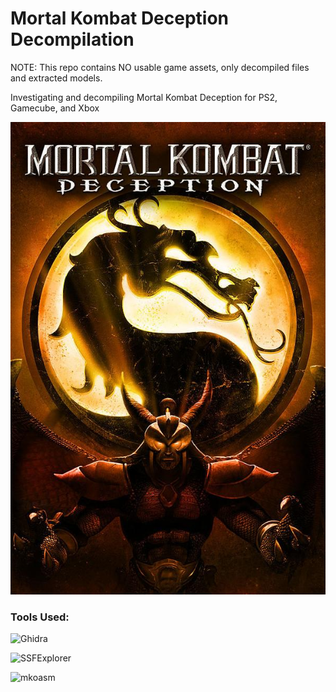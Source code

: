# Mortal Kombat Deception Decompilation

NOTE: This repo contains NO usable game assets, only decompiled files and extracted models.

Investigating and decompiling Mortal Kombat Deception for PS2, Gamecube, and Xbox

![MKDCover](https://raw.githubusercontent.com/cScarletter/MK-Deception-Decompilation/refs/heads/main/cover.jpg)

### Tools Used:

![Ghidra](https://github.com/NationalSecurityAgency/ghidra/releases)

![SSFExplorer](https://github.com/ermaccer/SSFExplorer)

![mkoasm](https://github.com/ermaccer/mkoasm)




